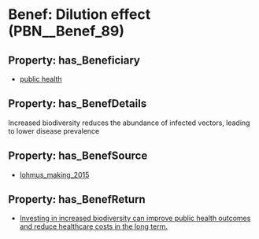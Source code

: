 # Benef: __Dilution effect__ (PBN__Benef_89)

## Property: has_Beneficiary

* [public health](../Stakeholder/PBN__Stakeholder_58)

## Property: has_BenefDetails

Increased biodiversity reduces the abundance of infected vectors, leading to lower disease prevalence

## Property: has_BenefSource

* [lohmus_making_2015](../Article/PBN__Article_20)

## Property: has_BenefReturn

* [Investing in increased biodiversity can improve public health outcomes and reduce healthcare costs in the long term.](../BenefReturn/PBN__BenefReturn_86)

